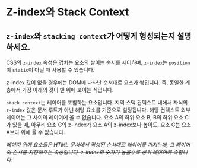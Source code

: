 # Z-index와 Stack Context

## `z-index`와 `stacking context`가 어떻게 형성되는지 설명하세요.
CSS의 `z-index` 속성은 겹치는 요소의 쌓이는 순서를 제어하며, `z-index`는 `position`이 `static`이 아닐 때 사용할 수 있습니다.

z-index 값이 없을 경우에는 DOM에 나타난 순서대로 요소가 쌓입니다. 즉, 동일한 계층에서 가장 아래의 것이 맨 위에 보이는 식입니다. 

`stack context`는 레이어를 포함하는 요소입니다. 지역 스택 컨텍스트 내에서 자식의 `z-index` 값은 문서 루트가 아닌 해당 요소를 기준으로 설정됩니다. 해당 컨텍스트 외부 레이어는 그 사이의 레이어에 올 수 없습니다. 요소 A의 하위 요소 B, B의 하위 요소 C가 있을 때, 아무리 요소 C의 z-index가 요소 A의 z-index보다 높아도, 요소 C는 요소 A보다 위에 올 수 없습니다. 

~~*페이지 위에 요소들은 HTML 문서에서 작성된 순서대로 레이어를 가지는데, 그 레이어의 순서를 지정해주는 속성입니다. z-index의 숫자가 높을수록 상위 레이어에 속합니다.*~~
